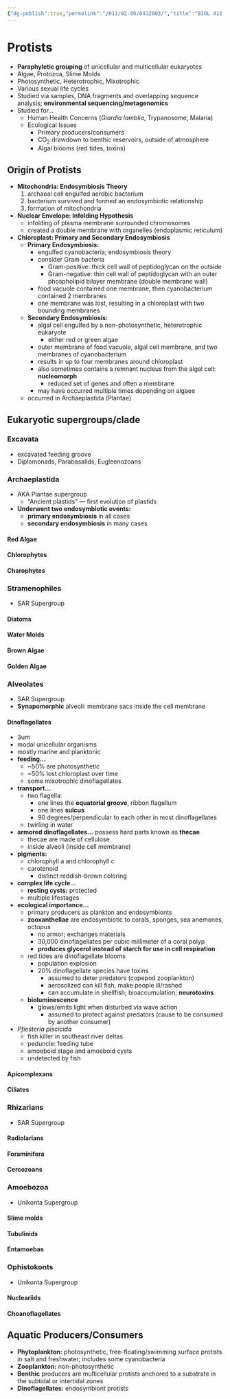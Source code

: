 ```yaml
---
{"dg-publish":true,"permalink":"/011/02-00/0412003/","title":"BIOL 412 — Lecture (Unit 3)","tags":["BIOL412"],"noteIcon":"1","created":"2024-10-08T01:34:23.456-07:00","updated":"2024-10-08T02:35:21.553-07:00"}
---
```


# Protists
- **Paraphyletic grouping** of unicellular and multicellular eukaryotes
- Algae, Protozoa, Slime Molds
- Photosynthetic, Heterotrophic, Mixotrophic
- Various sexual life cycles
- Studied via samples, DNA fragments and overlapping sequence analysis; **environmental sequencing/metagenomics**
- Studied for…
	- Human Health Concerns (*Giardia lamblia*, Trypanosome, Malaria)
	- Ecological Issues
		- Primary producers/consumers
		- CO<sub>2</sub> drawdown to benthic reservoirs, outside of atmosphere
		- Algal blooms (red tides, toxins)
## Origin of Protists
- **Mitochondria: Endosymbiosis Theory**
	1. archaeal cell engulfed aerobic bacterium
	2. bacterium survived and formed an endosymbiotic relationship
	3. formation of mitochondria
- **Nuclear Envelope: Infolding Hypothesis**
	- infolding of plasma membrane surrounded chromosomes
	- created a double membrane with organelles (endoplasmic reticulum)
- **Chloroplast: Primary and Secondary Endosymbiosis**
	- **Primary Endosymbiosis:**
		- engulfed cyanobacteria; endosymbiosis theory
		- consider Gram bacteria
			- Gram-positive: thick cell wall of peptidoglycan on the outside
			- Gram-negative: thin cell wall of peptidoglycan with an outer phospholipid bilayer membrane (double membrane wall)
		- food vacuole contained one membrane, then cyanobacterium contained 2 membranes
		- one membrane was lost, resulting in a chloroplast with two bounding membranes
	- **Secondary Endosymbiosis:**
		- algal cell engulfed by a non-photosynthetic, heterotrophic eukaryote
			- either red or green algae
		- outer membrane of food vacuole, algal cell membrane, and two membranes of cyanobacterium
		- results in up to four membranes around chloroplast
		- also sometimes contains a remnant nucleus from the algal cell: **nucleomorph**
			- reduced set of genes and often a membrane
		- may have occurred multiple times depending on algaee
	- occurred in Archaeplastida (Plantae)
## Eukaryotic supergroups/clade
### Excavata
- excavated feeding groove
- Diplomonads, Parabasalids, Eugleenozoans
### Archaeplastida
- AKA Plantae supergroup
	- “Ancient plastids” — first evolution of plastids
- **Underwent two endosymbiotic events:**
	- **primary endosymbiosis** in all cases
	- **secondary endosymbiosis** in many cases
#### Red Algae
#### Chlorophytes
#### Charophytes
### Stramenophiles
- SAR Supergroup
#### Diatoms
#### Water Molds
#### Brown Algae
#### Golden Algae
### Alveolates
- SAR Supergroup
- **Synapomorphic** alveoli: membrane sacs inside the cell membrane
#### Dinoflagellates
- 3um
- modal unicellular organisms
- mostly marine and planktonic
- **feeding…**
	- ~50% are photosynthetic
	- ~50% lost chloroplast over time
	- some mixotrophic dinoflagellates
- **transport…**
	- two flagella:
		- one lines the **equatorial groove**, ribbon flagellum
		- one lines **sulcus**
		- 90 degrees/perpendicular to each other in most dinoflagellates
	- twirling in water
- **armored dinoflagellates…** possess hard parts known as **thecae**
	- thecae are made of cellulose
	- inside alveoli (inside cell membrane)
- **pigments:**
	- chlorophyll a and chlorophyll c
	- carotenoid
		- distinct reddish-brown coloring
- **complex life cycle…**
	- **resting cysts:** protected
	- multiple lifestages
- **ecological importance…**
	- primary producers as plankton and endosymbionts
	- **zooxanthellae** are endosymbiotic to corals, sponges, sea anemones, octopus
		- no armor; exchanges materials
		- 30,000 dinoflagellates per cubic millimeter of a coral polyp
		- **produces glycerol instead of starch for use in cell respiration**
	- red tides are dinoflagellate blooms
		- population explosion
		- 20% dinoflagellate species have toxins
			- assumed to deter predators (copepod zooplankton)
			- aerosolized can kill fish, make people ill/rashed
			- can accumulate in shellfish; bioaccumulation; **neurotoxins**
	- **bioluminescence**
		- glows/emits light when disturbed via wave action
			- assumed to protect against predators (cause to be consumed by another consumer)
- *Pfiesteria piscicida*
	- fish killer in southeast river deltas
	- peduncle: feeding tube
	- amoeboid stage and amoeboid cysts
	- undetected by fish
#### Apicomplexans
#### Ciliates
### Rhizarians
- SAR Supergroup
#### Radiolarians
#### Foraminifera
#### Cercozoans
### Amoebozoa
- Unikonta Supergroup
#### Slime molds
#### Tubulinids
#### Entamoebas
### Ophistokonts
- Unikonta Supergroup
#### Nucleariids
#### Choanoflagellates
## Aquatic Producers/Consumers
- **Phytoplankton:** photosynthetic, free-floating/swimming surface protists in salt and freshwater; includes some cyanobacteria
- **Zooplankton:** non-photosynthetic
- **Benthic** producers are multicellular protists anchored to a substrate in the subtidal or intertidal zones
- **Dinoflagellates:** endosymbiont protists